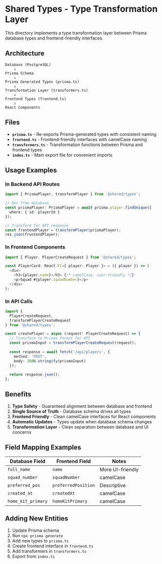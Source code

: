 # Shared Types - Type Transformation Layer

This directory implements a type transformation layer between Prisma database types and frontend-friendly interfaces.

## Architecture

```
Database (PostgreSQL) 
    ↓ 
Prisma Schema 
    ↓ 
Prisma Generated Types (prisma.ts)
    ↓ 
Transformation Layer (transformers.ts)
    ↓ 
Frontend Types (frontend.ts)
    ↓ 
React Components
```

## Files

- **`prisma.ts`** - Re-exports Prisma-generated types with consistent naming
- **`frontend.ts`** - Frontend-friendly interfaces with camelCase naming
- **`transformers.ts`** - Transformation functions between Prisma and frontend types
- **`index.ts`** - Main export file for convenient imports

## Usage Examples

### In Backend API Routes

```typescript
import { PrismaPlayer, transformPlayer } from '@shared/types';

// Get from database
const prismaPlayer: PrismaPlayer = await prisma.player.findUnique({
  where: { id: playerId }
});

// Transform for API response
const frontendPlayer = transformPlayer(prismaPlayer);
res.json(frontendPlayer);
```

### In Frontend Components

```typescript
import { Player, PlayerCreateRequest } from '@shared/types';

const PlayerCard: React.FC<{ player: Player }> = ({ player }) => (
  <div>
    <h3>{player.name}</h3> {/* camelCase, user-friendly */}
    <p>Squad #{player.squadNumber}</p>
  </div>
);
```

### In API Calls

```typescript
import { 
  PlayerCreateRequest, 
  transformPlayerCreateRequest 
} from '@shared/types';

const createPlayer = async (request: PlayerCreateRequest) => {
  // Transform to Prisma format for API
  const prismaInput = transformPlayerCreateRequest(request);
  
  const response = await fetch('/api/players', {
    method: 'POST',
    body: JSON.stringify(prismaInput)
  });
  
  return response.json();
};
```

## Benefits

1. **Type Safety** - Guaranteed alignment between database and frontend
2. **Single Source of Truth** - Database schema drives all types
3. **Frontend Friendly** - Clean camelCase interfaces for React components
4. **Automatic Updates** - Types update when database schema changes
5. **Transformation Layer** - Clean separation between database and UI concerns

## Field Mapping Examples

| Database Field | Frontend Field | Notes |
|---------------|----------------|-------|
| `full_name` | `name` | More UI-friendly |
| `squad_number` | `squadNumber` | camelCase |
| `preferred_pos` | `preferredPosition` | Descriptive |
| `created_at` | `createdAt` | camelCase |
| `home_kit_primary` | `homeKitPrimary` | camelCase |

## Adding New Entities

1. Update Prisma schema
2. Run `npx prisma generate`
3. Add new types to `prisma.ts`
4. Create frontend interface in `frontend.ts`
5. Add transformers in `transformers.ts`
6. Export from `index.ts`